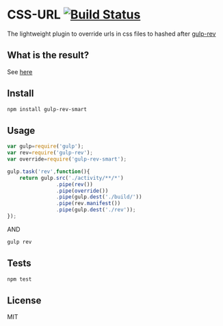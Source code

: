 CSS-URL [![Build Status](https://travis-ci.org/galkinrost/gulp-rev-css-url.svg?branch=master)](https://travis-ci.org/galkinrost/gulp-rev-css-url)
=========

The lightweight plugin to override urls in css files to hashed after <a href="https://www.npmjs.org/package/gulp-rev">gulp-rev</a>

What is the result?
--
See <a href="https://github.com/galkinrost/gulp-rev-css-url/tree/master/expected">here</a>

Install
--
```sh
npm install gulp-rev-smart
```

Usage
--

```javascript
var gulp=require('gulp');
var rev=require('gulp-rev');
var override=require('gulp-rev-smart');

gulp.task('rev',function(){
    return gulp.src('./activity/**/*')
                .pipe(rev())
                .pipe(override())
                .pipe(gulp.dest('./build/'))
                .pipe(rev.manifest())
                .pipe(gulp.dest('./rev'));
});

```
AND
```sh
gulp rev
```

Tests
--
```sh
npm test
```

License
----

MIT
